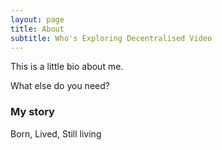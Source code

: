 ```yaml
---
layout: page
title: About
subtitle: Who's Exploring Decentralised Video
---
```


This is a little bio about me. 

What else do you need?

### My story

Born, 
Lived, 
Still living
